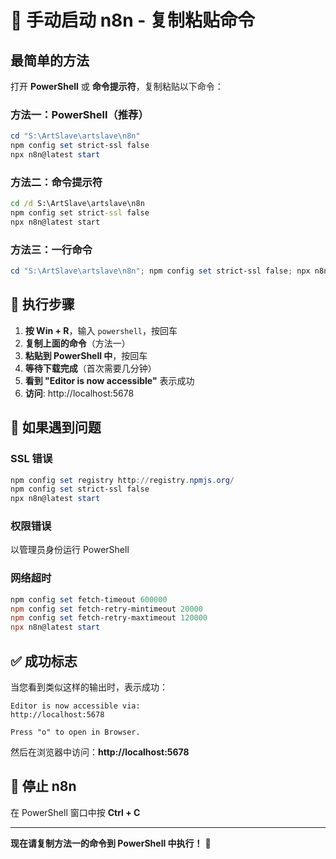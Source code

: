 # 🚀 手动启动 n8n - 复制粘贴命令

## 最简单的方法

打开 **PowerShell** 或 **命令提示符**，复制粘贴以下命令：

### 方法一：PowerShell（推荐）

```powershell
cd "S:\ArtSlave\artslave\n8n"
npm config set strict-ssl false
npx n8n@latest start
```

### 方法二：命令提示符

```cmd
cd /d S:\ArtSlave\artslave\n8n
npm config set strict-ssl false
npx n8n@latest start
```

### 方法三：一行命令

```powershell
cd "S:\ArtSlave\artslave\n8n"; npm config set strict-ssl false; npx n8n@latest start
```

## 🎯 执行步骤

1. **按 Win + R**，输入 `powershell`，按回车
2. **复制上面的命令**（方法一）
3. **粘贴到 PowerShell 中**，按回车
4. **等待下载完成**（首次需要几分钟）
5. **看到 "Editor is now accessible"** 表示成功
6. **访问**: http://localhost:5678

## 🔧 如果遇到问题

### SSL 错误
```powershell
npm config set registry http://registry.npmjs.org/
npm config set strict-ssl false
npx n8n@latest start
```

### 权限错误
以管理员身份运行 PowerShell

### 网络超时
```powershell
npm config set fetch-timeout 600000
npm config set fetch-retry-mintimeout 20000
npm config set fetch-retry-maxtimeout 120000
npx n8n@latest start
```

## ✅ 成功标志

当您看到类似这样的输出时，表示成功：

```
Editor is now accessible via:
http://localhost:5678

Press "o" to open in Browser.
```

然后在浏览器中访问：**http://localhost:5678**

## 🛑 停止 n8n

在 PowerShell 窗口中按 **Ctrl + C**

---

**现在请复制方法一的命令到 PowerShell 中执行！** 🚀
